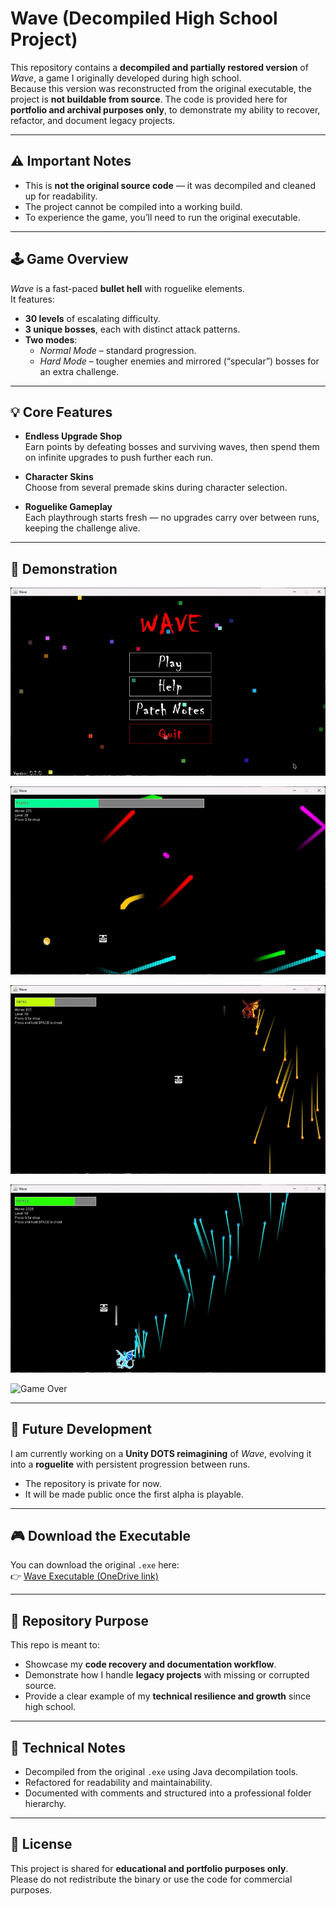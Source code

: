 # Wave (Decompiled High School Project)

This repository contains a **decompiled and partially restored version** of *Wave*, a game I originally developed during high school.  
Because this version was reconstructed from the original executable, the project is **not buildable from source**. The code is provided here for **portfolio and archival purposes only**, to demonstrate my ability to recover, refactor, and document legacy projects.

---

## ⚠️ Important Notes
- This is **not the original source code** — it was decompiled and cleaned up for readability.  
- The project cannot be compiled into a working build.  
- To experience the game, you’ll need to run the original executable.

---

## 🕹️ Game Overview
*Wave* is a fast-paced **bullet hell** with roguelike elements.  
It features:
- **30 levels** of escalating difficulty.  
- **3 unique bosses**, each with distinct attack patterns.  
- **Two modes**:  
  - *Normal Mode* – standard progression.  
  - *Hard Mode* – tougher enemies and mirrored (“specular”) bosses for an extra challenge.  

---

## 💡 Core Features
- **Endless Upgrade Shop**  
  Earn points by defeating bosses and surviving waves, then spend them on infinite upgrades to push further each run.  

- **Character Skins**  
  Choose from several premade skins during character selection.  

- **Roguelike Gameplay**  
  Each playthrough starts fresh — no upgrades carry over between runs, keeping the challenge alive.  

---

## 🎥 Demonstration
![Character Selection](Media/Wave-Character_selection.gif)

![Intermission](Media/Wave-gameplay_intermission.gif)

![First Bossfight](Media/Wave-Gameplay_bossfight.gif)

![First Specular Bossfight](Media/Wave-Gameplay_bossfight-specular.gif)

![Game Over](Media/Wave-Game-over.gif)

---

## 🚧 Future Development
I am currently working on a **Unity DOTS reimagining** of *Wave*, evolving it into a **roguelite** with persistent progression between runs.  
- The repository is private for now.  
- It will be made public once the first alpha is playable.  
---

## 🎮 Download the Executable
You can download the original `.exe` here:  
👉 [Wave Executable (OneDrive link)](https://1drv.ms/u/c/8faeeef443a62027/EScgpkP07q4ggI9JMAAAAAABFAWXpx1XOq97Exvb6OI6BQ?e=6jNxmX)

---

## 📂 Repository Purpose
This repo is meant to:
- Showcase my **code recovery and documentation workflow**.  
- Demonstrate how I handle **legacy projects** with missing or corrupted source.  
- Provide a clear example of my **technical resilience and growth** since high school.

---

## 🔧 Technical Notes
- Decompiled from the original `.exe` using Java decompilation tools.  
- Refactored for readability and maintainability.  
- Documented with comments and structured into a professional folder hierarchy.  

---

## 📜 License
This project is shared for **educational and portfolio purposes only**.  
Please do not redistribute the binary or use the code for commercial purposes.

